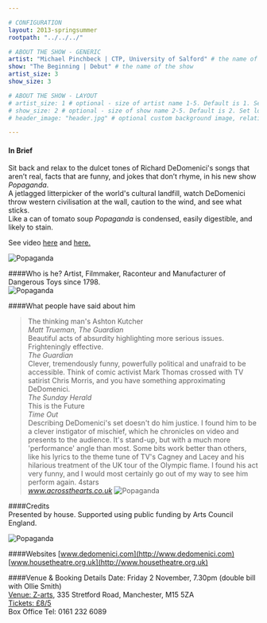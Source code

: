 ```yaml
---

# CONFIGURATION
layout: 2013-springsummer
rootpath: "../../../"

# ABOUT THE SHOW - GENERIC
artist: "Michael Pinchbeck | CTP, University of Salford" # the name of the artist or company
show: "The Beginning | Debut" # the name of the show
artist_size: 3
show_size: 3

# ABOUT THE SHOW - LAYOUT
# artist_size: 1 # optional - size of artist name 1-5. Default is 1. Set longer names to lower values
# show_size: 2 # optional - size of show name 2-5. Default is 2. Set longer names to lower values
# header_image: "header.jpg" # optional custom background image, relative to current page

---
```


#### In Brief
Sit back and relax to the dulcet tones of Richard DeDomenici's songs that aren’t real, facts that are funny, and jokes that don’t rhyme, in his new show *Popaganda*.    
A jetlagged litterpicker of the world's cultural landfill, watch DeDomenici throw western civilisation at the wall, caution to the wind, and see what sticks.    
Like a can of tomato soup *Popaganda* is condensed, easily digestible, and likely to stain.    

See video [here](http://www.youtube.com/watch?v=T3bCKVk2Ui0) and [here.](http://www.youtube.com/watch?v=K3ONqPgGbCk)    

![Popaganda](Popaganda.jpg)     

####Who is he?
Artist, Filmmaker, Raconteur and Manufacturer of Dangerous Toys since 1798.    
![Popaganda](rd2.jpg)

####What people have said about him
>The thinking man's Ashton Kutcher<br>*Matt Trueman, The Guardian*    
>Beautiful acts of absurdity highlighting more serious issues.  Frighteningly effective.<br>*The Guardian*       
>Clever, tremendously funny, powerfully political and unafraid to be accessible.  Think of comic activist Mark Thomas crossed with TV satirist Chris Morris, and you have something approximating DeDomenici.<br>*The Sunday Herald*    
>This is the Future<br>*Time Out*    
>Describing DeDomenici's set doesn't do him justice. I found him to be a clever instigator of mischief, which he chronicles on video and presents to the audience. It's stand-up, but with a much more 'performance' angle than most. Some bits work better than others, like his lyrics to the theme tune of TV's Cagney and Lacey and his hilarious treatment of the UK tour of the Olympic flame. I found his act very funny, and I would most certainly go out of my way to see him perform again. 4stars <br>*www.acrossthearts.co.uk*
![Popaganda](rd6.jpg)


####Credits       
Presented by house.  Supported using public funding by Arts Council England.

![Popaganda](rd5.jpg)    

####Websites
[www.dedomenici.com](http://www.dedomenici.com)    
[www.housetheatre.org.uk](http://www.housetheatre.org.uk)


####Venue & Booking Details
Date: Friday 2 November, 7.30pm (double bill with Ollie Smith)   
[Venue: Z-arts](http://www.z-arts.org/about-us/getting-here/), 335 Stretford Road, Manchester, M15 5ZA    
[Tickets: £8/5](http://www.z-arts.org/events/word-of-warning-02-nov/)    
Box Office Tel: 0161 232 6089


